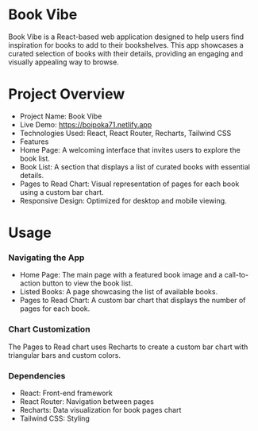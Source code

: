 # Book Vibe
Book Vibe is a React-based web application designed to help users find inspiration for books to add to their bookshelves. This app showcases a curated selection of books with their details, providing an engaging and visually appealing way to browse.

# Project Overview
- Project Name: Book Vibe
- Live Demo: https://boipoka71.netlify.app
- Technologies Used: React, React Router, Recharts, Tailwind CSS
- Features
- Home Page: A welcoming interface that invites users to explore the book list.
- Book List: A section that displays a list of curated books with essential details.
- Pages to Read Chart: Visual representation of pages for each book using a custom bar chart.
- Responsive Design: Optimized for desktop and mobile viewing.

# Usage
### Navigating the App
- Home Page: The main page with a featured book image and a call-to-action button to view the book list.
- Listed Books: A page showcasing the list of available books.
- Pages to Read Chart: A custom bar chart that displays the number of pages for each book.
### Chart Customization
The Pages to Read chart uses Recharts to create a custom bar chart with triangular bars and custom colors.

### Dependencies
- React: Front-end framework
- React Router: Navigation between pages
- Recharts: Data visualization for book pages chart
- Tailwind CSS: Styling